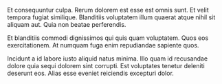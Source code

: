 Et consequuntur culpa. Rerum dolorem est esse est omnis sunt. Et velit tempora fugiat similique. Blanditiis voluptatem illum quaerat atque nihil sit aliquam aut. Quia non beatae perferendis.
 Et blanditiis commodi dignissimos qui quis quam voluptatem. Quos eos exercitationem. At numquam fuga enim repudiandae sapiente quos.
 Incidunt a id labore iusto aliquid natus minima. Illo quam id recusandae dolore quia sequi dolorem sint corrupti. Est voluptates tenetur deleniti deserunt eos. Alias esse eveniet reiciendis excepturi dolor.